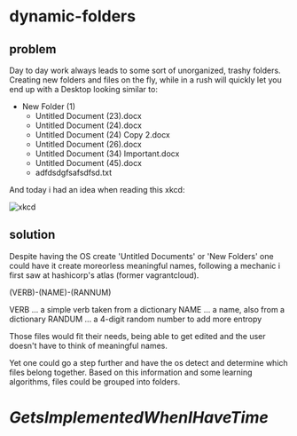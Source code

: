 # dynamic-folders

## problem

Day to day work always leads to some sort of unorganized, trashy folders.
Creating new folders and files on the fly, while in a rush will quickly let you end up with a Desktop looking similar to:

* New Folder (1)
    - Untitled Document (23).docx
    - Untitled Document (24).docx
    - Untitled Document (24) Copy 2.docx
    - Untitled Document (26).docx
    - Untitled Document (34) Important.docx
    - Untitled Document (45).docx
    - adfdsdgfsafsdfsd.txt

And today i had an idea when reading this xkcd:

![xkcd](http://imgs.xkcd.com/comics/documents.png)


## solution

Despite having the OS create 'Untitled Documents' or 'New Folders' one could have it create moreorless meaningful names,
following a mechanic i first saw at hashicorp's atlas (former vagrantcloud).

(VERB)-(NAME)-(RANNUM)

VERB   ... a simple verb taken from a dictionary
NAME   ... a name, also from a dictionary
RANDUM ... a 4-digit random number to add more entropy

Those files would fit their needs, being able to get edited and the user doesn't have to think of meaningful names.


Yet one could go a step further and have the os detect and determine which files belong together.
Based on this information and some learning algorithms, files could be grouped into folders.

# *GetsImplementedWhenIHaveTime*
